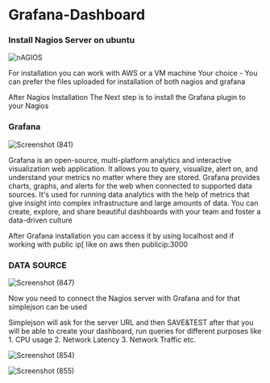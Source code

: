 # Grafana-Dashboard

<H3>Install Nagios Server on ubuntu </H3>

![nAGIOS](https://github.com/chauhan971/Grafana-Dashboard-Devops-Project/assets/67625230/ab031885-d0ba-4d68-8c1b-e2a2c03b0150)

<p> For installation you can work with AWS or a VM machine Your choice - You can prefer the files uploaded for installation of both nagios and grafana</p>
<p>After Nagios Installation The Next step is to install the Grafana plugin to your Nagios </p>

<H3>Grafana</H3>

![Screenshot (841)](https://github.com/chauhan971/Grafana-Dashboard-Devops-Project/assets/67625230/6dc8cf5d-1331-4432-92f9-7a5df2ffff0d)

<p>Grafana is an open-source, multi-platform analytics and interactive visualization web application. It allows you to query, visualize, alert on, and understand your metrics no matter where they are stored. Grafana provides charts, graphs, and alerts for the web when connected to supported data sources. It's used for running data analytics with the help of metrics that give insight into complex infrastructure and large amounts of data. You can create, explore, and share beautiful dashboards with your team and foster a data-driven culture</p>



<p>After Grafana installation you can access it by using localhost and if working with public ip[ like on aws then publicip:3000</p>

<H3> DATA SOURCE</H3>

![Screenshot (847)](https://github.com/chauhan971/Grafana-Dashboard-Devops-Project/assets/67625230/0e856f8a-5d12-44dd-9b2f-a3aa6e7bc4a9)

<P>Now you need to connect the Nagios server with Grafana and for that simplejson can be used </P>
<p>Simplejson will ask for the server URL and then SAVE&TEST after that you will be able to create your dashboard, run queries for different purposes like 
1. CPU usage
2. Network Latency
3. Network Traffic etc.</p>

![Screenshot (854)](https://github.com/chauhan971/Grafana-Dashboard-Devops-Project/assets/67625230/f33b5f34-6a54-4511-88b4-de4b51f0fbb3)


![Screenshot (855)](https://github.com/chauhan971/Grafana-Dashboard-Devops-Project/assets/67625230/86944dfc-6b53-4707-81d3-7f0bf443b413)
